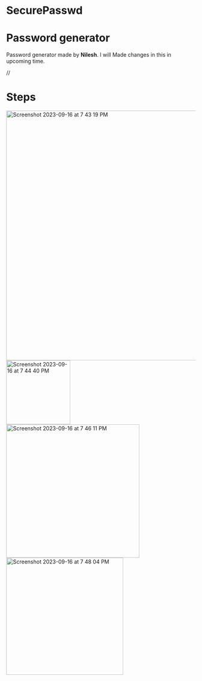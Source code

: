 # SecurePasswd


<h1>Password generator </h1>

Password generator made by <strong>Nilesh</strong>.
I will Made changes in this in upcoming time.


//<h1>Steps</h1>

<img width="663" alt="Screenshot 2023-09-16 at 7 43 19 PM" src="https://github.com/StudentRedTeam/SecurePasswd/assets/87272231/5c3ab425-3e09-443c-b25d-60b692c8de49">

<img width="170" alt="Screenshot 2023-09-16 at 7 44 40 PM" src="https://github.com/StudentRedTeam/SecurePasswd/assets/87272231/2753d2f6-8fdd-464a-9bfb-f2335b83c182">

<img width="354" alt="Screenshot 2023-09-16 at 7 46 11 PM" src="https://github.com/StudentRedTeam/SecurePasswd/assets/87272231/abf3f6e9-d5f6-4256-b650-c60da4139a9f">

<img width="311" alt="Screenshot 2023-09-16 at 7 48 04 PM" src="https://github.com/StudentRedTeam/SecurePasswd/assets/87272231/2b245e50-f752-4fb2-a165-ce23494c3462">
